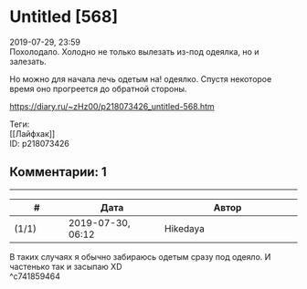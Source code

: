 Untitled [568]
==============

  
2019-07-29, 23:59  
 Похолодало. Холодно не только вылезать из-под одеялка, но и залезать.   
   
 Но можно для начала лечь одетым на! одеялко. Спустя некоторое время оно прогреется до обратной стороны.   
  
<https://diary.ru/~zHz00/p218073426_untitled-568.htm>  
  
Теги:  
[[Лайфхак]]  
ID: p218073426  


Комментарии: 1
--------------

  


---



|         #         |              Дата              |                     Автор                     |           ID           |
| --- | --- | --- | --- |
| (1/1) | 2019-07-30, 06:12 | Hikedaya | c741859464 |

  
 В таких случаях я обычно забираюсь одетым сразу под одеяло. И частенько так и засыпаю XD   
 ^c741859464